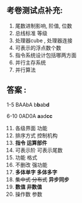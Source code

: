 ## 考卷测试点补充: 

1. 尾数进制影响, 阶值, 位数
2. 总线标准 等级
3. 处理器cube , 处理器连接
4. 可表示的浮点数个数
5. 指令系统设计包括哪两方面
6. 并行主存系统
7. 并行算法



## 答案 : 

1-5   BAAbA   b**b**ab**d**

6-10 0AD0A  **a**ad**cc**

11. 各级界面 功能
12. 排序方式 控制机构
13.  **指令 运算部件**
14. 可表示阶 可表示尾数
15. 功能 格式
16. 不删改  强功能
17.  **多体单字 多体多字**
18. ~~集中式 分布式~~  **异步同步**
19.  **数值 非数值**
20. 操作数  参数




